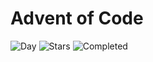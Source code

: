 # Advent of Code

![Day](https://img.shields.io/badge/day%20📅-15-blue) ![Stars](https://img.shields.io/badge/stars%20⭐-18-yellow) ![Completed](https://img.shields.io/badge/days%20completed-7-red)